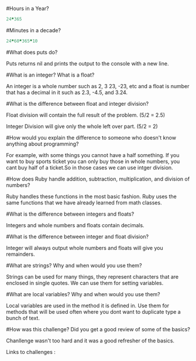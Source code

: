 #Hours in a Year?

```ruby
24*365
```
#Minutes in a decade?

```ruby
24*60*365*10
```

#What does puts do?

Puts returns nil and prints the output to the console with a new line.

#What is an integer? What is a float?

An integer is a whole number such as 2, 3 23, -23, etc and a float is number that has a decimal in it such as 2.3, -4.5, and 3.24.

#What is the difference between float and integer division?

Float division will contain the full result of the problem. (5/2 = 2.5)

Integer Division will give only the whole left over part. (5/2 = 2)



#How would you explain the difference to someone who doesn't know anything about programming?

For example, with some things you cannot have a half something. If you want to buy sports ticket you can only buy those in whole numbers, you cant buy half of a ticket.So in those cases we can use intger division.

#How does Ruby handle addition, subtraction, multiplication, and division of numbers?

Ruby handles these functions in the most basic fashion. Ruby uses the same functions that we have already learned from math classes.

#What is the difference between integers and floats?

Integers and whole numbers and floats contain decimals.

#What is the difference between integer and float division?

Integer will always output whole numbers and floats will give you remainders.

#What are strings? Why and when would you use them?

Strings can be used for many things, they represent characters that are enclosed in single quotes. We can use them for setting variables.

#What are local variables? Why and when would you use them?

Local variables are used in the method it is defined in. Use them for methods that will be used often where you dont want to duplicate type a bunch of text.


#How was this challenge? Did you get a good review of some of the basics?

Chanllenge wasn't too hard and it was a good refresher of the basics.

Links to challenges :

